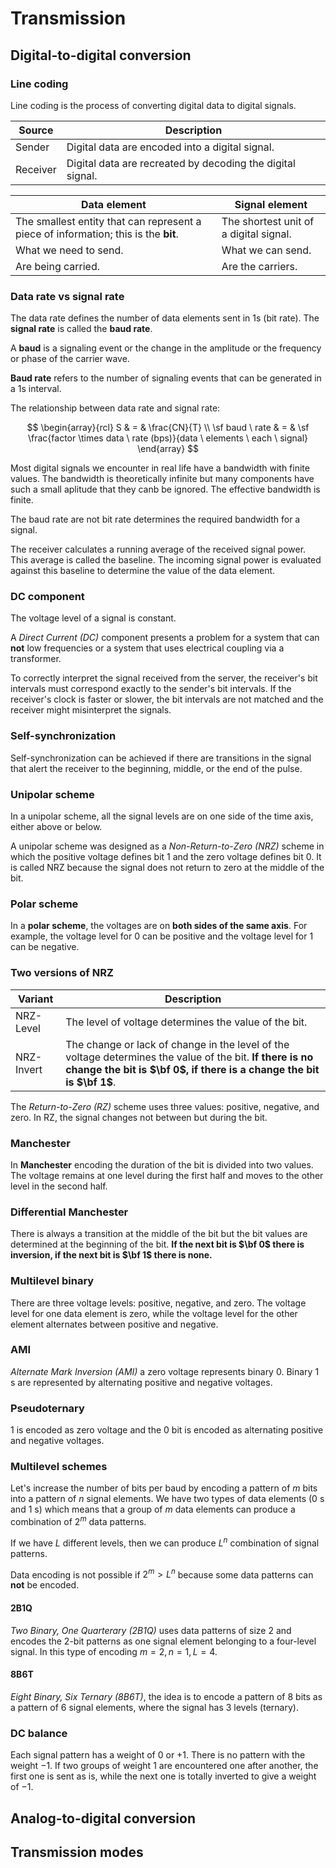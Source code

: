 # Transmission

## Digital-to-digital conversion

### Line coding

Line coding is the process of converting digital data to digital signals.

| Source | Description |
| --- | --- |
| Sender | Digital data are encoded into a digital signal. |
| Receiver | Digital data are recreated by decoding the digital signal. |

| Data element | Signal element |
| --- | --- |
| The smallest entity that can represent a piece of information; this is the **bit**. | The shortest unit of a digital signal. |
| What we need to send. | What we can send. |
| Are being carried. | Are the carriers. |

### Data rate vs signal rate

The data rate defines the number of data elements sent in 1s (bit rate). The
**signal rate** is called the **baud rate**.

A **baud** is a signaling event or the change in the amplitude or the frequency
or phase of the carrier wave.

**Baud rate** refers to the number of signaling events that can be generated in
a 1s interval.

The relationship between data rate and signal rate:

$$
\begin{array}{rcl}
  S & = & \frac{CN}{T} \\
  \sf baud \ rate & = & \sf \frac{factor \times data \ rate (bps)}{data \ elements \ each \ signal}
\end{array}
$$

Most digital signals we encounter in real life have a bandwidth with finite
values. The bandwidth is theoretically infinite but many components have such a
small aplitude that they canb be ignored. The effective bandwidth is finite.

The baud rate are not bit rate determines the required bandwidth for a signal.

The receiver calculates a running average of the received signal power. This
average is called the baseline. The incoming signal power is evaluated against
this baseline to determine the value of the data element.

### DC component

The voltage level of a signal is constant.

A *Direct Current (DC)* component presents a problem for a system that can
**not** low frequencies or a system that uses electrical coupling via a
transformer.

To correctly interpret the signal received from the server, the receiver's bit
intervals must correspond exactly to the sender's bit intervals. If the
receiver's clock is faster or slower, the bit intervals are not matched and the
receiver might misinterpret the signals.

### Self-synchronization

Self-synchronization can be achieved if there are transitions in the signal that
alert the receiver to the beginning, middle, or the end of the pulse.

### Unipolar scheme

In a unipolar scheme, all the signal levels are on one side of the time axis,
either above or below.

A unipolar scheme was designed as a *Non-Return-to-Zero (NRZ)* scheme in which
the positive voltage defines bit $1$ and the zero voltage defines bit $0$. It is
called NRZ because the signal does not return to zero at the middle of the bit.

### Polar scheme

In a **polar scheme**, the voltages are on **both sides of the same axis**. For
example, the voltage level for $0$ can be positive and the voltage level for $1$
can be negative.

### Two versions of NRZ

| Variant | Description |
| --- | --- |
| NRZ-Level | The level of voltage determines the value of the bit. |
| NRZ-Invert | The change or lack of change in the level of the voltage determines the value of the bit. **If there is no change the bit is $\bf 0$, if there is a change the bit is $\bf 1$**. |

The *Return-to-Zero (RZ)* scheme uses three values: positive, negative, and
zero. In RZ, the signal changes not between but during the bit.

### Manchester

In **Manchester** encoding the duration of the bit is divided into two values.
The voltage remains at one level during the first half and moves to the other
level in the second half.

### Differential Manchester

There is always a transition at the middle of the bit but the bit values are
determined at the beginning of the bit. **If the next bit is $\bf 0$ there is
inversion, if the next bit is $\bf 1$ there is none.**

### Multilevel binary

There are three voltage levels: positive, negative, and zero. The voltage level
for one data element is zero, while the voltage level for the other element
alternates between positive and negative.

### AMI

*Alternate Mark Inversion (AMI)* a zero voltage represents binary $0$.
Binary $1$ s are represented by alternating positive and negative voltages.

### Pseudoternary

$1$ is encoded as zero voltage and the $0$ bit is encoded as alternating
positive and negative voltages.

### Multilevel schemes

Let's increase the number of bits per baud by encoding a pattern of $m$ bits
into a pattern of $n$ signal elements. We have two types of data elements
($0$ s and $1$ s) which means that a group of $m$ data elements can produce a
combination of $2^m$ data patterns.

If we have $L$ different levels, then we can produce $L^n$ combination of
signal patterns.

Data encoding is not possible if $2^m > L^n$ because some data patterns can
**not** be encoded.

#### 2B1Q

*Two Binary, One Quarterary (2B1Q)* uses data patterns of size $2$ and encodes
the $2$-bit patterns as one signal element belonging to a four-level signal. In
this type of encoding $m=2, n=1, L=4$.

#### 8B6T

*Eight Binary, Six Ternary (8B6T)*, the idea is to encode a pattern of $8$ bits
as a pattern of $6$ signal elements, where the signal has $3$ levels (ternary).

### DC balance

Each signal pattern has a weight of $0$ or $+1$. There is no pattern with the
weight $-1$. If two groups of weight $1$ are encountered one after another, the
first one is sent as is, while the next one is totally inverted to give a weight
of $-1$.

## Analog-to-digital conversion

## Transmission modes
